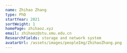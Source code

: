 ```yaml
---
name: Zhihao Zhang
type: PhD
startYear: 2021
sortWeight: 1
homePage: zhihaoz.xyz
email: zhihaoz@stu.xmu.edu.cn
ResearchFields: storage and network system
avatarUrl: /assets/images/peopleImg/ZhihaoZhang.png
---
```

